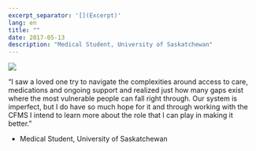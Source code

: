 ```yaml
---
excerpt_separator: '[](Excerpt)'
lang: en
title: ""
date: 2017-05-13
description: "Medical Student, University of Saskatchewan"
---
```


![](/images/humans-of-medicine/14th-post.jpeg)

“I saw a loved one try to navigate the complexities around access to care, medications and ongoing support and realized just how many gaps exist where the most vulnerable people can fall right through. Our system is imperfect, but I do have so much hope for it and through working with the CFMS I intend to learn more about the role that I can play in making it better.” 

- Medical Student, University of Saskatchewan

